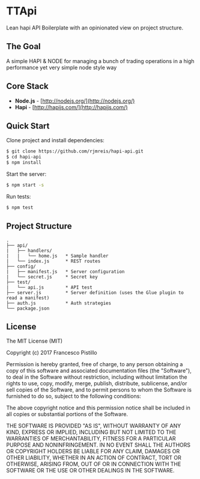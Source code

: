 # TTApi
Lean hapi API Boilerplate with an opinionated view on project structure.

## The Goal
A simple HAPI & NODE for managing a bunch of trading operations in a high performance yet very simple node style way

## Core Stack

- **Node.js** - [http://nodejs.org/](http://nodejs.org/)
- **Hapi** - [http://hapijs.com/](http://hapijs.com/)

## Quick Start

Clone project and install dependencies:
```bash
$ git clone https://github.com/rjmreis/hapi-api.git
$ cd hapi-api
$ npm install
```

Start the server:
```bash
$ npm start -s
```

Run tests:
```bash
$ npm test
```

## Project Structure
```
.
├── api/
|   ├── handlers/
|   |   └── home.js   * Sample handler
|   └── index.js      * REST routes
├── config/
|   ├── manifest.js   * Server configuration
|   └── secret.js     * Secret key
├── test/
|   └── api.js        * API test
├── server.js         * Server definition (uses the Glue plugin to read a manifest)
├── auth.js           * Auth strategies
└── package.json
```

## License
The MIT License (MIT)

Copyright (c) 2017 Francesco Pistillo

Permission is hereby granted, free of charge, to any person obtaining a copy
of this software and associated documentation files (the "Software"), to deal
in the Software without restriction, including without limitation the rights
to use, copy, modify, merge, publish, distribute, sublicense, and/or sell
copies of the Software, and to permit persons to whom the Software is
furnished to do so, subject to the following conditions:

The above copyright notice and this permission notice shall be included in all
copies or substantial portions of the Software.

THE SOFTWARE IS PROVIDED "AS IS", WITHOUT WARRANTY OF ANY KIND, EXPRESS OR
IMPLIED, INCLUDING BUT NOT LIMITED TO THE WARRANTIES OF MERCHANTABILITY,
FITNESS FOR A PARTICULAR PURPOSE AND NONINFRINGEMENT. IN NO EVENT SHALL THE
AUTHORS OR COPYRIGHT HOLDERS BE LIABLE FOR ANY CLAIM, DAMAGES OR OTHER
LIABILITY, WHETHER IN AN ACTION OF CONTRACT, TORT OR OTHERWISE, ARISING FROM,
OUT OF OR IN CONNECTION WITH THE SOFTWARE OR THE USE OR OTHER DEALINGS IN THE
SOFTWARE.